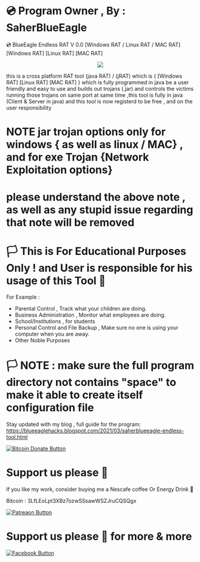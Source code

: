 # 💿 Program Owner , By : SaherBlueEagle
💿 BlueEagle Endless RAT V 0.0 [Windows RAT / Linux RAT / MAC RAT] 
[Windows RAT] [Linux RAT] [MAC RAT] 
<p align="center">
<img src="https://raw.githubusercontent.com/SaherBlueEagle/BlueEagle-Endless-RAT/main/wlas.png" ><br>

</p>

this is a cross platform RAT tool (java RAT) / (jRAT) which is { [Windows RAT] [Linux RAT] [MAC RAT] } which is fully programmed in java be a user friendly and easy to use and builds out trojans (.jar) and controls the victims running those trojans on same port at same time ,this tool is fully in java (Client & Server in java) and this tool is now registerd to be free , and on the user responsibility 

# NOTE jar trojan options only for windows { as well as linux / MAC} , and for exe Trojan {Network Exploitation options}
# please understand the above note , as well as any stupid issue regarding that note will be removed
# 🏳 This is For Educational Purposes Only ! and User is responsible for his usage of this Tool  🔞

For Example : 
- Parental Control , Track what your children are doing.
- Business Administration , Monitor what employees are doing.
- School/Institutions , for students
- Personal Control and File Backup , Make sure no one is using your computer when you are away.
- Other Noble Purposes
# 🏳 NOTE : make sure the full program directory not contains "space" to make it able to create itself configuration file
Stay updated with my blog , full guide for the program: 
https://blueeaglehacks.blogspot.com/2021/03/saherblueeagle-endless-tool.html

[![Bitcoin Donate Button](https://raw.githubusercontent.com/SaherBlueEagle/XPR-2020-Free/master/Bitcoin-Donate-button.png)](https://www.facebook.com/NsBleeD/posts/)
# Support us please 🥰  
If you like my work, consider buying me a Nescafe coffee Or Energy Drink 🥰 

Bitcoin : 3LfLEoLpt3XBz7ozwSSsawWSZJruCQSQgx

[![Patreaon Button](https://raw.githubusercontent.com/SaherBlueEagle/XPR-2020-Free/master/patreon_button2.png)](https://www.patreon.com/BlueEagle)
# Support us please 🥰 for more & more  

[![Facebook Button](https://raw.githubusercontent.com/SaherBlueEagle/XPR-2020-Free/master/facebook_button.png)](https://www.facebook.com/NsBleeD/posts/)
